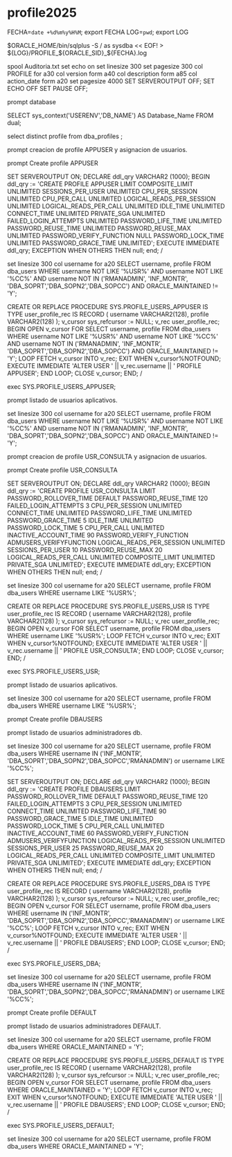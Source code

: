 # profile2025

FECHA=`date +%d%m%y%H%M`; export FECHA
LOG=`pwd`; export LOG

$ORACLE_HOME/bin/sqlplus -S / as sysdba << EOF! > ${LOG}/PROFILE_${ORACLE_SID}_${FECHA}.log

spool Auditoria.txt
set echo on
set linesize 300
set pagesize 300
col PROFILE for a30
col version form a40
col description form a85
col action_date form a20
set pagesize 4000
SET SERVEROUTPUT OFF;
SET ECHO OFF
SET PAUSE OFF;




prompt database

SELECT sys_context('USERENV','DB_NAME') AS Database_Name FROM dual;


select distinct profile from dba_profiles ;









prompt creacion de profile APPUSER y asignacion de usuarios.


prompt Create profile APPUSER

SET SERVEROUTPUT ON;
DECLARE
    ddl_qry     VARCHAR2 (1000);
BEGIN
    ddl_qry := 'CREATE PROFILE APPUSER
    LIMIT
         COMPOSITE_LIMIT UNLIMITED
         SESSIONS_PER_USER UNLIMITED
         CPU_PER_SESSION UNLIMITED
         CPU_PER_CALL UNLIMITED
         LOGICAL_READS_PER_SESSION UNLIMITED
         LOGICAL_READS_PER_CALL UNLIMITED
         IDLE_TIME UNLIMITED
         CONNECT_TIME UNLIMITED
         PRIVATE_SGA UNLIMITED
         FAILED_LOGIN_ATTEMPTS UNLIMITED
         PASSWORD_LIFE_TIME UNLIMITED
         PASSWORD_REUSE_TIME UNLIMITED
         PASSWORD_REUSE_MAX UNLIMITED
         PASSWORD_VERIFY_FUNCTION NULL
         PASSWORD_LOCK_TIME UNLIMITED
         PASSWORD_GRACE_TIME UNLIMITED';
    EXECUTE IMMEDIATE ddl_qry;
EXCEPTION
              WHEN OTHERS THEN
                 null;
end;
/

set linesize 300
col username for a20
SELECT username, profile
FROM dba_users
WHERE username NOT LIKE '%USR%'
AND username NOT LIKE '%CC%'
AND username NOT IN ('RMANADMIN', 'INF_MONTR', 'DBA_SOPRT','DBA_SOPN2','DBA_SOPCC') AND  ORACLE_MAINTAINED  != 'Y';



CREATE OR REPLACE PROCEDURE SYS.PROFILE_USERS_APPUSER
IS
    TYPE user_profile_rec IS RECORD (
        username VARCHAR2(128),
        profile  VARCHAR2(128) 
    );
    v_cursor sys_refcursor := NULL;
    v_rec    user_profile_rec;
BEGIN
    OPEN v_cursor FOR
        SELECT username, profile
     FROM dba_users
     WHERE username NOT LIKE '%USR%'
     AND username NOT LIKE '%CC%'
     AND username NOT IN ('RMANADMIN', 'INF_MONTR', 'DBA_SOPRT','DBA_SOPN2','DBA_SOPCC') AND  ORACLE_MAINTAINED  != 'Y';
    LOOP
        FETCH v_cursor INTO v_rec;
        EXIT WHEN v_cursor%NOTFOUND;
        EXECUTE IMMEDIATE 'ALTER USER ' || v_rec.username || ' PROFILE APPUSER';
    END LOOP;
    CLOSE v_cursor;
END;
/


exec SYS.PROFILE_USERS_APPUSER;

prompt listado de usuarios aplicativos.

set linesize 300
col username for a20
SELECT username, profile
FROM dba_users
WHERE username NOT LIKE '%USR%'
AND username NOT LIKE '%CC%'
AND username NOT IN ('RMANADMIN', 'INF_MONTR', 'DBA_SOPRT','DBA_SOPN2','DBA_SOPCC') AND  ORACLE_MAINTAINED  != 'Y';



prompt creacion de profile USR_CONSULTA y asignacion de usuarios.


prompt Create profile USR_CONSULTA


SET SERVEROUTPUT ON;
DECLARE
    ddl_qry     VARCHAR2 (1000);
BEGIN
    ddl_qry := 'CREATE PROFILE USR_CONSULTA
    LIMIT
         PASSWORD_ROLLOVER_TIME		DEFAULT
         PASSWORD_REUSE_TIME		120
         FAILED_LOGIN_ATTEMPTS		3
         CPU_PER_SESSION		UNLIMITED
         CONNECT_TIME		UNLIMITED
         PASSWORD_LIFE_TIME		UNLIMITED
         PASSWORD_GRACE_TIME		5
         IDLE_TIME		UNLIMITED
         PASSWORD_LOCK_TIME		5
         CPU_PER_CALL		UNLIMITED
         INACTIVE_ACCOUNT_TIME		90
         PASSWORD_VERIFY_FUNCTION		ADMUSERS_VERIFYFUNCTION
         LOGICAL_READS_PER_SESSION		UNLIMITED
         SESSIONS_PER_USER		10
         PASSWORD_REUSE_MAX		20
         LOGICAL_READS_PER_CALL		UNLIMITED
         COMPOSITE_LIMIT		UNLIMITED
         PRIVATE_SGA		UNLIMITED';
    EXECUTE IMMEDIATE ddl_qry;
EXCEPTION
              WHEN OTHERS THEN
                 null;
end;
/

set linesize 300
col username for a20
SELECT username, profile
FROM dba_users
WHERE username  LIKE '%USR%';



CREATE OR REPLACE PROCEDURE SYS.PROFILE_USERS_USR
IS
    TYPE user_profile_rec IS RECORD (
        username VARCHAR2(128),
        profile  VARCHAR2(128) 
    );
    v_cursor sys_refcursor := NULL;
    v_rec    user_profile_rec;
BEGIN
    OPEN v_cursor FOR
      SELECT username, profile
     FROM dba_users
     WHERE username  LIKE '%USR%';
    LOOP
        FETCH v_cursor INTO v_rec;
        EXIT WHEN v_cursor%NOTFOUND;
        EXECUTE IMMEDIATE 'ALTER USER ' || v_rec.username || ' PROFILE USR_CONSULTA';
    END LOOP;
    CLOSE v_cursor;
END;
/


exec SYS.PROFILE_USERS_USR;

prompt listado de usuarios aplicativos.

set linesize 300
col username for a20
SELECT username, profile
FROM dba_users
WHERE username  LIKE '%USR%';


prompt Create profile DBAUSERS

prompt listado de usuarios administradores db.

set linesize 300
col username for a20
SELECT username, profile
FROM dba_users
WHERE username IN ('INF_MONTR', 'DBA_SOPRT','DBA_SOPN2','DBA_SOPCC','RMANADMIN')
or username   LIKE '%CC%';


SET SERVEROUTPUT ON;
DECLARE
    ddl_qry     VARCHAR2 (1000);
BEGIN
    ddl_qry := 'CREATE PROFILE DBAUSERS
    LIMIT
         PASSWORD_ROLLOVER_TIME		DEFAULT
         PASSWORD_REUSE_TIME		120
         FAILED_LOGIN_ATTEMPTS		3
         CPU_PER_SESSION		UNLIMITED
         CONNECT_TIME		UNLIMITED
         PASSWORD_LIFE_TIME		90
         PASSWORD_GRACE_TIME		5
         IDLE_TIME		UNLIMITED
         PASSWORD_LOCK_TIME		5
         CPU_PER_CALL		UNLIMITED
         INACTIVE_ACCOUNT_TIME		60
         PASSWORD_VERIFY_FUNCTION		ADMUSERS_VERIFYFUNCTION
         LOGICAL_READS_PER_SESSION		UNLIMITED
         SESSIONS_PER_USER		25
         PASSWORD_REUSE_MAX		20
         LOGICAL_READS_PER_CALL		UNLIMITED
         COMPOSITE_LIMIT		UNLIMITED
         PRIVATE_SGA		UNLIMITED';
    EXECUTE IMMEDIATE ddl_qry;
EXCEPTION
              WHEN OTHERS THEN
                 null;
end;
/


CREATE OR REPLACE PROCEDURE SYS.PROFILE_USERS_DBA
IS
    TYPE user_profile_rec IS RECORD (
        username VARCHAR2(128),
        profile  VARCHAR2(128) 
    );
    v_cursor sys_refcursor := NULL;
    v_rec    user_profile_rec;
BEGIN
    OPEN v_cursor FOR
      SELECT username, profile
     FROM dba_users
     WHERE username IN ('INF_MONTR', 'DBA_SOPRT','DBA_SOPN2','DBA_SOPCC','RMANADMIN')
     or username   LIKE '%CC%';
    LOOP
        FETCH v_cursor INTO v_rec;
        EXIT WHEN v_cursor%NOTFOUND;
        EXECUTE IMMEDIATE 'ALTER USER ' || v_rec.username || ' PROFILE DBAUSERS';
    END LOOP;
    CLOSE v_cursor;
END;
/

exec SYS.PROFILE_USERS_DBA;

set linesize 300
col username for a20
SELECT username, profile
FROM dba_users
WHERE username IN ('INF_MONTR', 'DBA_SOPRT','DBA_SOPN2','DBA_SOPCC','RMANADMIN')
or username   LIKE '%CC%';


prompt Create profile DEFAULT

prompt listado de usuarios administradores DEFAULT.

set linesize 300
col username for a20
SELECT username, profile
FROM dba_users
WHERE ORACLE_MAINTAINED  = 'Y';



CREATE OR REPLACE PROCEDURE SYS.PROFILE_USERS_DEFAULT
IS
    TYPE user_profile_rec IS RECORD (
        username VARCHAR2(128),
        profile  VARCHAR2(128) 
    );
    v_cursor sys_refcursor := NULL;
    v_rec    user_profile_rec;
BEGIN
    OPEN v_cursor FOR
      SELECT username, profile
     FROM dba_users
     WHERE ORACLE_MAINTAINED  = 'Y';
    LOOP
        FETCH v_cursor INTO v_rec;
        EXIT WHEN v_cursor%NOTFOUND;
        EXECUTE IMMEDIATE 'ALTER USER ' || v_rec.username || ' PROFILE DBAUSERS';
    END LOOP;
    CLOSE v_cursor;
END;
/

exec SYS.PROFILE_USERS_DEFAULT;

set linesize 300
col username for a20
SELECT username, profile
FROM dba_users
WHERE ORACLE_MAINTAINED  = 'Y';


